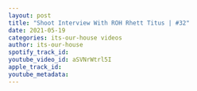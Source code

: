```yaml
---
layout: post
title: "Shoot Interview With ROH Rhett Titus | #32"
date: 2021-05-19
categories: its-our-house videos
author: its-our-house
spotify_track_id: 
youtube_video_id: aSVNrWtrl5I
apple_track_id: 
youtube_metadata: 
---
```

